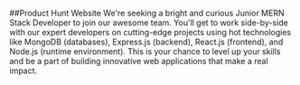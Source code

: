 ##Product Hunt Website 
We're seeking a bright and curious Junior MERN Stack Developer to join our awesome team. You'll get to work side-by-side with our expert developers on cutting-edge projects using hot technologies like MongoDB (databases), Express.js (backend), React.js (frontend), and Node.js (runtime environment). This is your chance to level up your skills and be a part of building innovative web applications that make a real impact.



